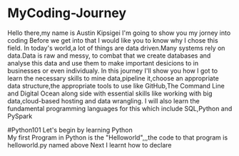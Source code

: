 # MyCoding-Journey
Hello there,my name is Austin Kipsigei I'm going to show you my jorney into coding 
Before we get into that I would like you to know why I chose this field.
In today's world,a lot of things are data driven.Many systems rely on data.Data is raw and messy,
to combat that we create databases and analyse this data and use them to make important desicions to in businesses or even individualy.
In this journey I'll show you how I got to learn the necessary skills to mine data,pipeline it,choose an appropriate data structure,the appropriate tools to use like GitHub,The Command Line and Digital Ocean along side with essential skills like working with big data,cloud-based hosting
and data wrangling.
I will also learn the fundamental programming languages for this which include SQL,Python and PySpark
 
#Python101
Let's begin by learning Python              
  My first Program in Python is the "Helloworld",,,the code to that program is helloworld.py named above
  Next I learnt how to declare  
